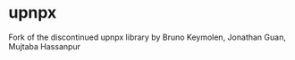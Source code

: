 upnpx
=====

Fork of the discontinued upnpx library by Bruno Keymolen, Jonathan Guan, Mujtaba Hassanpur